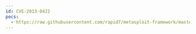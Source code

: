 ```yaml
---
id: CVE-2013-0422
pocs:
  - https://raw.githubusercontent.com/rapid7/metasploit-framework/master/modules/exploits/multi/browser/java_jre17_jmxbean.rb
---
```

